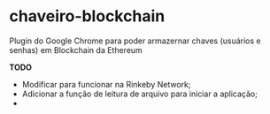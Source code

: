 # chaveiro-blockchain
<p>Plugin do Google Chrome para poder armazernar chaves (usuários e senhas) em Blockchain da Ethereum </p>

<b>TODO</b>
<ul>
    <li> Modificar para funcionar na Rinkeby Network;</li>
    <li> Adicionar a função de leitura de arquivo para iniciar a aplicação; </li>
    <li> </li>
</ul> 
